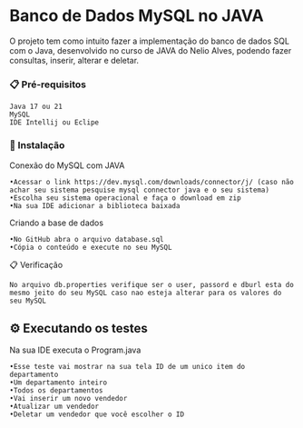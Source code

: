# Banco de Dados MySQL no JAVA

O projeto tem como intuito fazer a implementação do banco de dados SQL com o Java, desenvolvido no curso de JAVA do Nelio Alves, podendo fazer consultas, inserir, alterar e deletar.

### 📋 Pré-requisitos

```
Java 17 ou 21
MySQL
IDE Intellij ou Eclipe
```

### 🔧 Instalação


Conexão do MySQL com JAVA

```
•Acessar o link https://dev.mysql.com/downloads/connector/j/ (caso não achar seu sistema pesquise mysql connector java e o seu sistema)
•Escolha seu sistema operacional e faça o download em zip
•Na sua IDE adicionar a biblioteca baixada
```

Criando a base de dados

```
•No GitHub abra o arquivo database.sql
•Cópia o conteúdo e execute no seu MySQL
```
📋 Verificação

```
No arquivo db.properties verifique ser o user, passord e dburl esta do mesmo jeito do seu MySQL caso nao esteja alterar para os valores do seu MySQL
```

## ⚙️ Executando os testes

Na sua IDE executa o Program.java

```
•Esse teste vai mostrar na sua tela ID de um unico item do departamento 
•Um departamento inteiro
•Todos os departamentos
•Vai inserir um novo vendedor
•Atualizar um vendedor
•Deletar um vendedor que você escolher o ID
```
